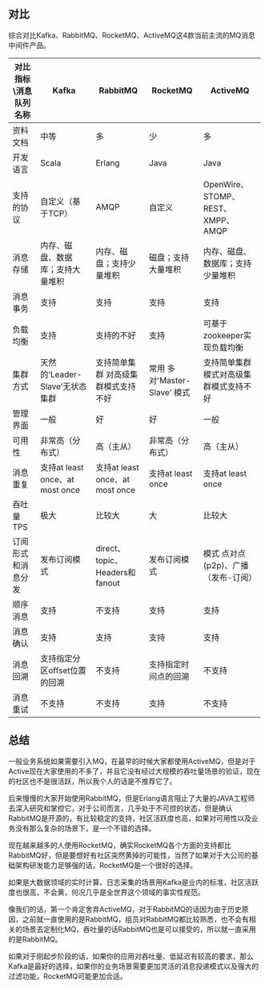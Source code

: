 ## 对比

综合对比Kafka、RabbitMQ、RocketMQ、ActiveMQ这4款当前主流的MQ消息中间件产品。

| 对比指标\消息队列名称 | Kafka | RabbitMQ |RocketMQ |ActiveMQ |
|-------------|--------|---------|--------|--------|
| 资料文档        | 中等 | 	多 | 	少 | 多 |
| 开发语言        | Scala | Erlang | Java | Java |
| 支持的协议        | 自定义（基于TCP） | AMQP | 自定义 | 	OpenWire、STOMP、REST、XMPP、AMQP |
| 消息存储        | 内存、磁盘、数据库；支持大量堆积 | 内存、磁盘；支持少量堆积 | 磁盘；支持大量堆积 | 内存、磁盘、数据库；支持少量堆积 |
| 消息事务        | 支持 | 支持 | 支持 | 支持 |
| 负载均衡        | 支持 | 支持的不好 | 支持 | 可基于zookeeper实现负载均衡 |
| 集群方式        | 	天然的‘Leader-Slave’无状态集群 | 支持简单集群 对高级集群模式支持不好 | 常用 多对'Master-Slave' 模式 | 支持简单集群模式对高级集群模式支持不好 |
| 管理界面        | 一般 | 好 | 好 | 一般 |
| 可用性        | 	非常高（分布式） | 高（主从） | 非常高（分布式） | 高（主从） |
| 消息重复        | 	支持at least once、at most once | 支持at least once、at most once | 支持at least once | 支持at least once |
| 吞吐量TPS        | 极大 | 比较大 | 	大 | 比较大 |
| 订阅形式和消息分发        | 发布订阅模式 | direct、topic、Headers和fanout | 发布订阅模式 | 模式	点对点(p2p)、广播（发布-订阅） |
| 顺序消息        | 支持 | 不支持 | 支持 | 支持 |
| 消息确认        | 支持 | 支持 | 支持 | 支持 |
| 消息回溯        | 支持指定分区offset位置的回溯 | 不支持 | 	支持指定时间点的回溯 | 不支持 |
| 消息重试        | 不支持 | 不支持 | 支持 | 不支持 |

## 总结

一般业务系统如果需要引入MQ，在最早的时候大家都使用ActiveMQ，但是对于Active现在大家使用的不多了，并且它没有经过大规模的吞吐量场景的验证，现在的社区也不是很活跃，所以我个人的话是不推荐它了。

后来慢慢的大家开始使用RabbitMQ，但是Erlang语言阻止了大量的JAVA工程师去深入研究和掌控它，对于公司而言，几乎处于不可控的状态，但是确认RabbitMQ是开源的，有比较稳定的支持，社区活跃度也高，如果对可用性以及业务没有那么复杂的场景下，是一个不错的选择。

现在越来越多的人使用RocketMQ，确实RocketMQ各个方面的支持都比RabbitMQ好，但是要想好有社区突然黄掉的可能性，当然了如果对于大公司的基础架构研发能力足够强的话，RocketMQ是一个很好的选择。

如果是大数据领域的实时计算、日志采集的场景用Kafka是业内的标准，社区活跃度也很高，不会黄，何况几乎是全世界这个领域的事实性规范。

像我们的话，第一个肯定舍弃ActiveMQ，对于RabbitMQ的话因为由于历史原因，之前就一直使用的是RabbitMQ，组员对RabbitMQ都比较熟悉，也不会有相关的场景去定制化MQ，吞吐量的话RabbitMQ也是可以接受的，所以就一直采用的是RabbitMQ。

如果对于刚起步阶段的话，如果你的应用对吞吐量、低延迟有较高的要求，那么Kafka是最好的选择，如果你的业务场景需要更加灵活的消息投递模式以及强大的过滤功能，RocketMQ可能更加合适。